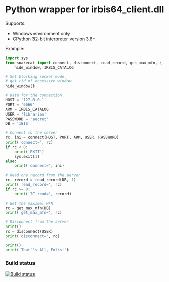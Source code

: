 # Python wrapper for irbis64_client.dll

Supports:

* Windows environment only
* CPython 32-bit interpreter version 3.6+

Example:

```python
import sys
from snakecat import connect, disconnect, read_record, get_max_mfn, \
    hide_window, IRBIS_CATALOG

# Set blocking socket mode,
# get rid of obsessive window
hide_window()

# Data for the connection
HOST = '127.0.0.1'
PORT = '6666'
ARM = IRBIS_CATALOG
USER = 'librarian'
PASSWORD = 'secret'
DB = 'IBIS'

# Connect to the server
rc, ini = connect(HOST, PORT, ARM, USER, PASSWORD)
print('connect=', rc)
if rc < 0:
    print('EXIT')
    sys.exit(1)
else:
    print('connect=', ini)

# Read one record from the server
rc, record = read_record(DB, 1)
print('read_record=', rc)
if rc >= 0:
    print('IC_read=', record)

# Get the maximal MFN
rc = get_max_mfn(DB)
print('get_max_mfn=', rc)

# Disconnect from the server
print()
rc = disconnect(USER)
print('disconnect=', rc)

print()
print('That''s All, Folks!')
```

### Build status

[![Build status](https://img.shields.io/appveyor/ci/AlexeyMironov/python-wrapper.svg)](https://ci.appveyor.com/project/AlexeyMironov/python-wrapper/)
